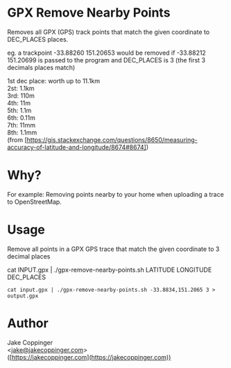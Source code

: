 GPX Remove Nearby Points
========================

Removes all GPX (GPS) track points that match the given coordinate
to DEC_PLACES places.

eg. a trackpoint -33.88260 151.20653 would be removed if
-33.88212 151.20699 is passed to the program and DEC_PLACES
is 3 (the first 3 decimals places match)
    
1st dec place: worth up to 11.1km  
2st: 1.1km  
3rd: 110m  
4th: 11m  
5th: 1.1m  
6th: 0.11m  
7th: 11mm  
8th: 1.1mm  
(from [https://gis.stackexchange.com/questions/8650/measuring-accuracy-of-latitude-and-longitude/8674#8674])

# Why?

For example: Removing points nearby to your home when uploading a trace to OpenStreetMap.

# Usage

Remove all points in a GPX GPS trace that match the given coordinate to 3
decimal places

cat INPUT.gpx | ./gpx-remove-nearby-points.sh LATITUDE LONGITUDE DEC_PLACES

```
cat input.gpx | ./gpx-remove-nearby-points.sh -33.8834,151.2065 3 > output.gpx
```

# Author
Jake Coppinger  
<[jake@jakecoppinger.com](mailto:jake@jake@jakecoppinger.com)>  
([https://jakecoppinger.com](https://jakecoppinger.com)) 
